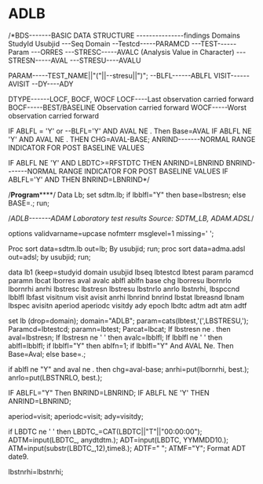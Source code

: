 # ADLB
/*BDS-------BASIC DATA STRUCTURE
---------------findings Domains
StudyId
Usubjid
---Seq
Domain
--Testcd-----PARAMCD
---TEST------Param
---ORRES
---STRESC-----AVALC (Analysis Value in Character)
---STRESN-----AVAL
---STRESU----AVALU

PARAM-----TEST_NAME||"("||--stresu||")";
--BLFL------ABLFL
VISIT------AVISIT
--DY----ADY

DTYPE------LOCF, BOCF, WOCF
LOCF----Last observation carried forward
BOCF-----BEST/BASELINE Observation carried forward
WOCF-----Worst observation carried forward


IF ABLFL = 'Y' or --BLFL='Y' AND AVAL NE . Then Base=AVAL
IF ABLFL NE 'Y' AND AVAL NE . THEN CHG=AVAL-BASE;
ANRIND-------NORMAL RANGE INDICATOR FOR POST BASELINE VALUES

IF ABLFL NE 'Y' AND LBDTC>=RFSTDTC THEN  ANRIND=LBNRIND
BNRIND-------NORMAL RANGE INDICATOR FOR POST BASELINE VALUES
IF ABLFL='Y' AND THEN BNRIND=LBNRIND*/

/************Program****************/
Data Lb;
set sdtm.lb;
if lbblfl="Y" then base=lbstresn;
else BASE=.;
run;

/*ADLB-------ADAM Laboratory test results
Source: SDTM_LB, ADAM.ADSL*/

options validvarname=upcase nofmterr msglevel=1 missing=' ';

Proc sort data=sdtm.lb out=lb; By usubjid; run;
proc sort data=adma.adsl out=adsl; by usubjid; run;

data lb1 (keep=studyid domain usubjid lbseq lbtestcd lbtest param paramcd paramn lbcat lborres     aval avalc ablfl ablfn base chg lborresu lbornrlo lbornrhi anrhi lbstresc lbstresn lbstresu lbstnrlo anrlo lbstnrhi, lbspccnd lbblfl lbfast visitnum visit avisit anrhi lbnrind bnrind lbstat lbreasnd lbnam lbspec avisitn aperiod aperiodc visitdy ady epoch lbdtc adtm adt atm adtf 

set lb (drop=domain);
domain="ADLB";
param=cats(lbtest,'(',LBSTRESU,');
Paramcd=lbtestcd;
paramn=lbtest;
Parcat=lbcat;
If lbstresn ne . then 
aval=lbstresn;
If lbstresn ne ' ' then 
avalc=lbblfl;
If lbblfl ne ' ' then 
ablfl=lbblfl;
if lbblfl="Y" then ablfn=1;
if lbblfl="Y" And AVAL Ne. Then Base=Aval;
else base=.;

if ablfl ne "Y" and aval ne .  then chg=aval-base;
anrhi=put(lbornrhi, best.);
anrlo=put(LBSTNRLO, best.);

IF ABLFL="Y" Then BNRIND=LBNRIND;
IF ABLFL NE 'Y' THEN ANRIND=LBNRIND;

aperiod=visit;
aperiodc=visit;
ady=visitdy;

if LBDTC ne ' ' then LBDTC_=CAT(LBDTC||"T"||"00:00:00");
ADTM=input(LBDTC_, anydtdtm.);
ADT=input(LBDTC, YYMMDD10.);
ATM=input(substr(LBDTC_,12),time8.);
ADTF=" ";
ATMF="Y";
Format ADT date9.

lbstnrhi=lbstnrhi;
  




